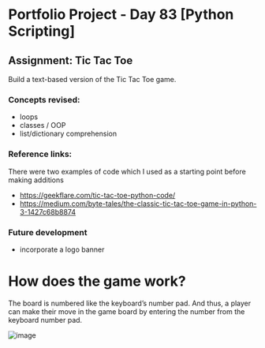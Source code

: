 # Portfolio Project - Day 83 [Python Scripting]
## Assignment: Tic Tac Toe
Build a text-based version of the Tic Tac Toe game.

### Concepts revised:
* loops
* classes / OOP
* list/dictionary comprehension

### Reference links:
There were two examples of code which I used as a starting point before making additions
- https://geekflare.com/tic-tac-toe-python-code/
- https://medium.com/byte-tales/the-classic-tic-tac-toe-game-in-python-3-1427c68b8874

### Future development
* incorporate a logo banner

# How does the game work?
The board is numbered like the keyboard’s number pad. And thus, a player can make their move in the game board by entering the number from the keyboard number pad.

![image](https://user-images.githubusercontent.com/92912460/183799570-9cb0ae49-f02d-4ec6-8c32-9ba06242c452.png)
